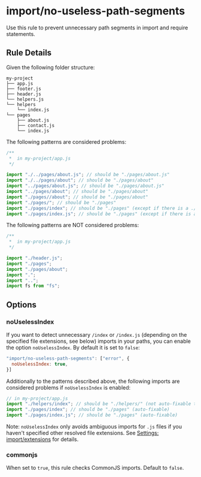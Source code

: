 # import/no-useless-path-segments

Use this rule to prevent unnecessary path segments in import and require statements.

## Rule Details

Given the following folder structure:

```
my-project
├── app.js
├── footer.js
├── header.js
└── helpers.js
└── helpers
    └── index.js
└── pages
    ├── about.js
    ├── contact.js
    └── index.js
```

The following patterns are considered problems:

```js
/**
 *  in my-project/app.js
 */

import "./../pages/about.js"; // should be "./pages/about.js"
import "./../pages/about"; // should be "./pages/about"
import "../pages/about.js"; // should be "./pages/about.js"
import "../pages/about"; // should be "./pages/about"
import "./pages//about"; // should be "./pages/about"
import "./pages/"; // should be "./pages"
import "./pages/index"; // should be "./pages" (except if there is a ./pages.js file)
import "./pages/index.js"; // should be "./pages" (except if there is a ./pages.js file)
```

The following patterns are NOT considered problems:

```js
/**
 *  in my-project/app.js
 */

import "./header.js";
import "./pages";
import "./pages/about";
import ".";
import "..";
import fs from "fs";
```

## Options

### noUselessIndex

If you want to detect unnecessary `/index` or `/index.js` (depending on the specified file extensions, see below) imports in your paths, you can enable the option `noUselessIndex`. By default it is set to `false`:
```js
"import/no-useless-path-segments": ["error", {
  noUselessIndex: true,
}]
```

Additionally to the patterns described above, the following imports are considered problems if `noUselessIndex` is enabled:

```js
// in my-project/app.js
import "./helpers/index"; // should be "./helpers/" (not auto-fixable to `./helpers` because this would lead to an ambiguous import of `./helpers.js` and `./helpers/index.js`)
import "./pages/index"; // should be "./pages" (auto-fixable)
import "./pages/index.js"; // should be "./pages" (auto-fixable)
```

Note: `noUselessIndex` only avoids ambiguous imports for `.js` files if you haven't specified other resolved file extensions. See [Settings: import/extensions](https://github.com/benmosher/eslint-plugin-import#importextensions) for details.

### commonjs

When set to `true`, this rule checks CommonJS imports. Default to `false`.
